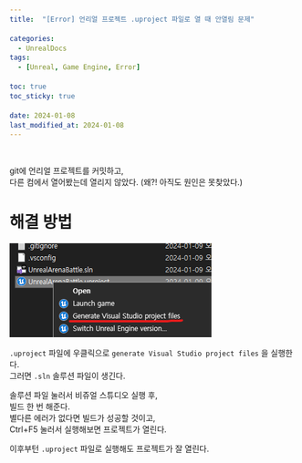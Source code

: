 ```yaml
---
title:  "[Error] 언리얼 프로젝트 .uproject 파일로 열 때 안열림 문제"

categories:
  - UnrealDocs
tags:
  - [Unreal, Game Engine, Error]

toc: true
toc_sticky: true
 
date: 2024-01-08
last_modified_at: 2024-01-08
---
```


<br>


git에 언리얼 프로젝트를 커밋하고,  
다른 컴에서 열어봤는데 열리지 않았다. (왜?! 아직도 원인은 못찾았다.)  

# 해결 방법

![Error](https://github.com/eggmong/eggmongImages/raw/main/Images/UnrealProjectOpenError.png)  

`.uproject` 파일에 우클릭으로 `generate Visual Studio project files` 을 실행한다.  
그러면 `.sln` 솔루션 파일이 생긴다.  

솔루션 파일 눌러서 비쥬얼 스튜디오 실행 후,  
빌드 한 번 해준다.  
별다른 에러가 없다면 빌드가 성공할 것이고,  
Ctrl+F5 눌러서 실행해보면 프로젝트가 열린다.  

이후부턴 `.uproject` 파일로 실행해도 프로젝트가 잘 열린다.  